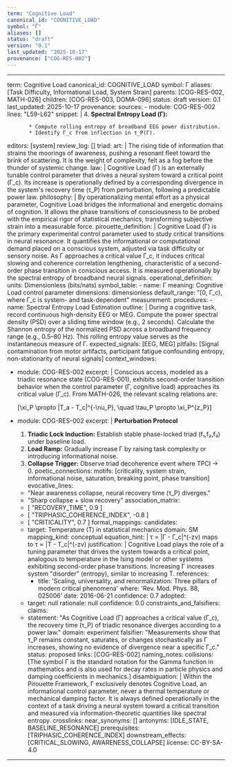```yaml
---
term: "Cognitive Load"
canonical_id: "COGNITIVE_LOAD"
symbol: "Γ"
aliases: []
status: "draft"
version: "0.1"
last_updated: "2025-10-17"
provenance: ["COG-RES-002"]
---
```


---
term: Cognitive Load
canonical_id: COGNITIVE_LOAD
symbol: Γ
aliases: [Task Difficulty, Informational Load, System Strain]
parents: [COG-RES-002, MATH-026]
children: [COG-RES-003, DOMA-096]
status: draft
version: 0.1
last_updated: 2025-10-17
provenance:
  sources:
    - module: COG-RES-002
      lines: "L59-L62"
      snippet: |
        4. **Spectral Entropy Load (Γ):**

           * Compute rolling entropy of broadband EEG power distribution.
           * Identify Γ_c from inflection in τ_P(Γ).
  editors: [system]
  review_log: []
triad:
  art: |
    The rising tide of information that strains the moorings of awareness, pushing a resonant fleet toward the brink of scattering. It is the weight of complexity, felt as a fog before the thunder of systemic change.
  law: |
    Cognitive Load (Γ) is an externally tunable control parameter that drives a neural system toward a critical point (Γ_c). Its increase is operationally defined by a corresponding divergence in the system's recovery time (τ_P) from perturbation, following a predictable power law.
  philosophy: |
    By operationalizing mental effort as a physical parameter, Cognitive Load bridges the informational and energetic domains of cognition. It allows the phase transitions of consciousness to be probed with the empirical rigor of statistical mechanics, transforming subjective strain into a measurable force.
pirouette_definition: |
  Cognitive Load (Γ) is the primary experimental control parameter used to study critical transitions in neural resonance. It quantifies the informational or computational demand placed on a conscious system, adjusted via task difficulty or sensory noise. As Γ approaches a critical value Γ_c, it induces critical slowing and coherence correlation lengthening, characteristic of a second-order phase transition in conscious access. It is measured operationally by the spectral entropy of broadband neural signals.
operational_definition:
  units: Dimensionless (bits/nats)
  symbol_table:
    - name: Γ
      meaning: Cognitive Load control parameter
      dimensions: dimensionless
      default_range: "[0, Γ_c), where Γ_c is system- and task-dependent"
  measurement:
    procedures:
      - name: Spectral Entropy Load Estimation
        outline: |
          During a cognitive task, record continuous high-density EEG or MEG. Compute the power spectral density (PSD) over a sliding time window (e.g., 2 seconds). Calculate the Shannon entropy of the normalized PSD across a broadband frequency range (e.g., 0.5–80 Hz). This rolling entropy value serves as the instantaneous measure of Γ.
        expected_signals: [EEG, MEG]
        pitfalls: [Signal contamination from motor artifacts, participant fatigue confounding entropy, non-stationarity of neural signals]
context_windows:
  - module: COG-RES-002
    excerpt: |
      Conscious access, modeled as a triadic resonance state (COG-RES-001), exhibits second-order transition behavior when the control parameter (Γ, cognitive load) approaches its critical value (Γ_c). From MATH-026, the relevant scaling relations are:

      [\xi_P \propto |T_a - T_c|^{-\nu_P}, \quad \tau_P \propto \xi_P^{z_P}]
  - module: COG-RES-002
    excerpt: |
      **Perturbation Protocol**

      1. **Triadic Lock Induction:** Establish stable phase-locked triad (f₁,f₂,f₃) under baseline load.
      2. **Load Ramp:** Gradually increase Γ by raising task complexity or introducing informational noise.
      3. **Collapse Trigger:** Observe triad decoherence event where TPCI → 0.
poetic_connections:
  motifs: [criticality, system strain, informational noise, saturation, breaking point, phase transition]
  evocative_lines:
    - "Near awareness collapse, neural recovery time (τ_P) diverges."
    - "Sharp collapse + slow recovery"
  association_matrix:
    - [ "RECOVERY_TIME", 0.9 ]
    - [ "TRIPHASIC_COHERENCE_INDEX", -0.8 ]
    - [ "CRITICALITY", 0.7 ]
formal_mappings:
  candidates:
    - target: Temperature (T) in statistical mechanics
      domain: SM
      mapping_kind: conceptual
      equation_hint: |
        τ ∝ |Γ - Γ_c|^(-zν)  maps to τ ∝ |T - T_c|^(-zν)
      justification: |
        Cognitive Load plays the role of a tuning parameter that drives the system towards a critical point, analogous to temperature in the Ising model or other systems exhibiting second-order phase transitions. Increasing Γ increases system "disorder" (entropy), similar to increasing T.
      references:
        - title: 'Scaling, universality, and renormalization: Three pillars of modern critical phenomena'
          where: 'Rev. Mod. Phys. 88, 025006'
          date: 2016-06-21
      confidence: 0.7
  adopted:
    - target: null
      rationale: null
      confidence: 0.0
constraints_and_falsifiers:
  claims:
    - statement: "As Cognitive Load (Γ) approaches a critical value (Γ_c), the recovery time (τ_P) of triadic resonance diverges according to a power law."
      domain: experiment
      falsifier: "Measurements show that τ_P remains constant, saturates, or changes stochastically as Γ increases, showing no evidence of divergence near a specific Γ_c."
      status: proposed
      links: [COG-RES-002]
naming_notes:
  collisions: [The symbol Γ is the standard notation for the Gamma function in mathematics and is also used for decay rates in particle physics and damping coefficients in mechanics.]
  disambiguation: |
    Within the Pirouette Framework, Γ exclusively denotes Cognitive Load, an informational control parameter, never a thermal temperature or mechanical damping factor. It is always defined operationally in the context of a task driving a neural system toward a critical transition and measured via information-theoretic quantities like spectral entropy.
crosslinks:
  near_synonyms: []
  antonyms: [IDLE_STATE, BASELINE_RESONANCE]
  prerequisites: [TRIPHASIC_COHERENCE_INDEX]
  downstream_effects: [CRITICAL_SLOWING, AWARENESS_COLLAPSE]
license: CC-BY-SA-4.0
---